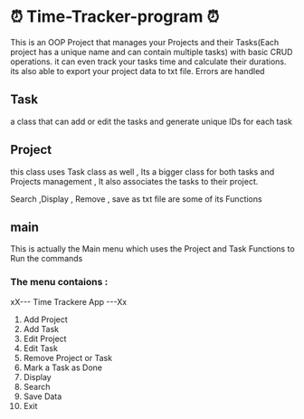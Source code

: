 # :alarm_clock: Time-Tracker-program :alarm_clock:
This is an OOP Project that manages your Projects and their Tasks(Each project has a unique name and can contain multiple tasks) with basic CRUD operations. it can even track your tasks time and calculate their durations. its also able to export your project data to txt file.
Errors are handled 
## Task 
a class that can add or edit the tasks and generate unique IDs for each task  
## Project 
this class uses Task class as well , Its a bigger class for both tasks and Projects management , It also associates the tasks to their project.

Search ,Display , Remove , save as txt file are some of its Functions
## main
This is actually the Main menu which uses the Project and Task Functions to Run the commands
### The menu contaions :
xX--- Time Trackere App ---Xx
1. Add Project
2. Add Task
3. Edit Project
4. Edit Task
5. Remove Project or Task
6. Mark a Task as Done
7. Display
8. Search
9. Save Data
10. Exit


